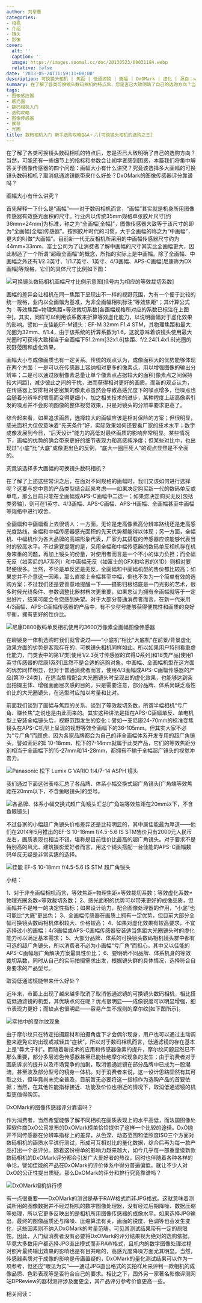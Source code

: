 ```yaml
---
author: 刘恩惠
categories:
- 相机
- 介绍
- 镜头
- 影像
cover:
  alt: ''
  caption: ''
  image: https://images.soomal.cc/doc/20130523/00031184.webp
  relative: false
date: '2013-05-24T11:59:11+08:00'
description: 可换镜头相机 | 焦距 | 低通滤镜 | 画幅 | DxOMark | 虚化 | 源自：www.soomal.com | 版权：原创 |  平均/总评分：09.85/256
summary: 在了解了各类可换镜头数码相机的特点后，您是否已大致明确了自己的选购方向？当然，可能还有一些细节上的指标和参数会让初学者感到困惑，本篇我们将集中解答关于图像传感器的四个问题：画幅大小有什么讲究？究竟该选择多大画幅的可换镜头数码相机？取消低通滤镜能带来什么好处？DxOMark的图像传感器评分靠谱吗？
tags:
- 图像感应器
- 感光器
- 数码相机入门
- 选购攻略
- 图像传感器
- 推荐
- 光圈
title: 数码相机入门 新手选购攻略Q&A・六[可换镜头相机的选购之三]
---
```


在了解了各类可换镜头数码相机的特点后，您是否已大致明确了自己的选购方向？当然，可能还有一些细节上的指标和参数会让初学者感到困惑，本篇我们将集中解答关于图像传感器的四个问题：画幅大小有什么讲究？究竟该选择多大画幅的可换镜头数码相机？取消低通滤镜能带来什么好处？DxOMark的图像传感器评分靠谱吗？

画幅大小有什么讲究？

首先解释一下什么是“画幅”――对于数码相机而言，“画幅”其实就是机身所用图像传感器有效感光面积的尺寸。行业内以传统35mm规格单张胶片尺寸[约36mm×24mm]为标准，称之为“全画幅[全幅]”，图像传感器大致等于该尺寸的即为“全画幅[全幅]传感器”。按照胶片时代的习惯，大于全画幅的称之为“中画幅”，更大的叫做“大画幅”。目前新一代无反相机所采用的中画幅传感器尺寸约为44mm×33mm，富士公司为了让消费者了解中画幅的尺寸其实比全画幅更大，因此制造了一个所谓“超级全画幅”的概念，所指的实际上是中画幅。除了全画幅、中画幅之外还有1/2.3英寸、1/1.7英寸、1英寸、4/3画幅、APS-C画幅[尼康称为DX画幅]等规格，它们的具体尺寸比例如下图：

![可换镜头数码相机画幅尺寸比例示意图[括号内为相应的等效裁切系数]](https://images.soomal.cc/doc/20130523/00031183.webp)





画幅的差异会让相机在同一焦距下呈现出不一样的视野范围，为有一个便于比较的统一规格，业内以全画幅为基准，为非全画幅相机标注“等效焦距”；其计算公式为：等效焦距=物理焦距×等效裁切系数[各画幅规格所对应的系数已标注在上图中]。其实，同样可以利用该系数来折算等效虚化能力，以说明画幅对于虚化效果的影响。譬如一支佳能EF-M镜头：EF-M 32mm F1.4 STM，其物理焦距和最大光圈为32mm、f/1.4，由于该系统的折算系数为1.6，这就意味着该镜头使用最大光圈时可获得大致相当于全画幅下51.2mm[32x1.6]焦距、f/2.24[1.4x1.6]光圈的视野范围和虚化效果。

画幅大小与成像画质也有一定关系。传统的观点认为，成像面积大的优势能够体现在两个方面：一是可以在传感器上容纳相对更多的像素点，用以增强图像的输出分辨率；二是可以通过限制像素总量让单个像素点占据较大的面积[像素点之间保持较大间距]，减少彼此之间的干扰，进而获得相对更好的画质。而新的观点认为，在传感器上安排相对更密集的像素点虽然会导致高感光度下的噪点增多，但噪点也会随着分辨率的增高而变得更细小，加之相关技术的进步，某种程度上超高像素引发的噪点并不会影响图像的整体视觉效果，只是对镜头的分辨率要求更高了。

综合起来看，如果追求画质，选择较大的画幅应该是相对保险的方案；但很明显，感光面积大仅仅意味着“先天条件”好，实际效果如何还要看厂家的技术水平；数字成像发展到今日，“后天设计”能力的高低对最终画质的影响非常明显。某些情况下，画幅的优势的确会带来更好的细节表现力和高感纯净度；但某些对比中，也出现过“小底”比“大底”成像更出色的反例，“底大一圈压死人”的观点显然是不全面的。

究竟该选择多大画幅的可换镜头数码相机？

在了解了上述这些常识之后，在面对不同规格的画幅时，我们又该如何进行选择呢？这要与您中意的产品类型结合起来考虑――如果决定购买新一代的数码单反或单电，那么目前只能在全画幅或APS-C画幅中二选一；如果您决定购买无反[包括类旁轴]，则可在1英寸、4/3画幅、APS-C画幅、APS-H画幅、全画幅甚至中画幅等规格中进行取舍。

全画幅和中画幅看上去很诱人：一方面，无论是走高像素高分辨率路线还是走高感光度路线，全幅和中幅传感器感光面积的先天优势都能得以体现；另一方面，全幅机、中幅机作为各大品牌的高端形象代表，厂家为其搭载的传感器应该能够代表当时的较高水平。不过需要提醒的是，采用全幅和中幅传感器的数码单反相机存在机身笨重的问题，再加上镜头的份量，对使用者而言是一个不小的体力负担；而全幅无反（如索尼的A7系列）和中画幅无反（如富士的GFX和哈苏的X1D）则相对要轻便很多。当然，不论是单反还是无反，全画幅和中画幅机型的售价都比较高；如果您并不介意这一因素，那么直接上全幅甚至中幅，倒也不失为一个简单有效的选购方案；不过我们还是要善意地提醒一下――摄影归根结底是一门光影的艺术，很多时候光线条件、参数调整比器材档次更重要，如果您认为拥有全画幅就等于一定出好片，结果可能会令您感到失望。对于大部分普通消费者而言，在新一代采用4/3画幅、APS-C画幅传感器的产品中，有不少型号能够获得便携性和画质的良好平衡，拥有更好的性价比。

![尼康D800数码单反相机使用的3600万像素全画幅图像传感器](https://images.soomal.cc/doc/20130523/00031185.webp)





在聊镜身一体机选购时我们就曾说过――“小底机”相比“大底机”在前景/背景虚化效果方面的劣势是客观存在的，可换镜头相机同样如此。所以如果用户特别看重虚化能力，门类表中的第17类[使用1/2.3英寸传感器的宾得Q系列]和18类产品[使用1英寸传感器的尼康1系列]显然不是合适的选购对象。中画幅、全画幅机型在这方面的优势同样明显，但对于普通消费者而言，使用4/3画幅或APS-C画幅传感器的产品[第19-24类]，在适当焦段配合大光圈镜头时呈现出的虚化效果，也能够达到突出拍摄主体、增强画面层次感的目的。只是需要注意，部分品牌、体系尚缺乏高性价比的大光圈镜头，在选型时应加以考量和比对。

前面我们谈到了画幅与焦距的关系、谈到了等效裁切系数，所谓半幅相机“亏广角、赚长焦”之说也是由此而来的。其实这种讲法是指在APS-C画幅单反、单电机型上安装全幅镜头后，视野范围发生的变化；譬如一支尼康24-70mm的标准变焦镜头在APS-C机型上呈现的视野等效全画幅下的36-105mm。但其实大家不必为“亏广角”而顾虑，因为各家品牌都会为自己的非全画幅体系开发专用的超广角镜头，譬如索尼的E 10-18mm、松下的7-14mm就属于此类产品，它们的等效焦距分别相当于全画幅下的15-27mm和14-28mm，都拥有不输于全幅超广镜头的视觉冲击力。

![Panasonic 松下 Lumix G VARIO 1:4/7-14 ASPH 镜头](https://images.soomal.cc/doc/20111110/00014824.webp)





我们通过下面这张表格汇总了各品牌、体系小幅交换式超广角镜头[广角端等效焦距在20mm以下，不含鱼眼镜头]的型号。

![各品牌、体系小幅交换式超广角镜头汇总[广角端等效焦距在20mm以下，不含鱼眼镜头]](https://images.soomal.cc/doc/20130524/00031247.webp)





不过各家的小幅超广角镜头价格差异还是比较明显的，其中属佳能最为厚道――他们在2014年5月推出的EF-S 10-18mm f/4.5-5.6 IS STM售价只有2000元人民币左右，画质表现也相当不错，堪称是目前性价比最高的超广角镜头。对于要求不是特别高的风光、建筑摄影爱好者而言，用这个镜头搭配一台佳能的APS-C画幅数码单反无疑是非常实惠的选择。

![佳能 EF-S 10-18mm f/4.5-5.6 IS STM 超广角镜头](https://images.soomal.cc/doc/20140920/00046145.webp)





小结：


1、对于非全画幅相机而言，等效焦距=物理焦距×等效裁切系数；等效虚化系数=物理光圈系数×等效裁切系数；
2、感光面积的优势可以带来更好的成像品质，但画幅并不是唯一的决定性指标；如果设计给力，配合图像处理器的作用，“小底”也可能比“大底”更出色；
3、全画幅传感器在画质上拥有一定优势，但目前大部分全幅可换镜头数码相机体积较大、价格较高；
4、如果对虚化效果有较高要求，不宜选择过小的画幅；4/3画幅或APS-C画幅传感器安装适当焦距大光圈镜头时的虚化能力可以满足基本需求；
5、大部分品牌、体系的可换镜头数码相机镜头群中都有可选的超广角镜头，所以消费者不必为小画幅“亏广角”而担心，其中又以佳能的APS-C画幅超广角解决方案最具性价比；
6、要明确不同品牌、体系机身的等效裁切系数，同时从自己的实际拍摄需求出发，根据镜头群的具体情况，选择符合自身要求的产品型号。

取消低通滤镜能带来什么好处？

近年来，市面上出现了越来越多取消了取消低通滤镜的可换镜头数码相机，相比搭载低通滤镜的机型，其优缺点何在呢？优点很明显――成像锐度可以明显增强，细节表现力更好；而缺点也很明显――容易产生不规则的摩尔纹[如下图所示]。

![实拍中的摩尔纹现象](https://images.soomal.cc/doc/20130524/00031245.webp)





由于摩尔纹只在特定拍摄题材和拍摄角度下才会偶尔现身，用户也可以通过主动调整来避免它的出现或减轻其“症状”，所以对于数码相机而言，低通滤镜的存在基本上是“弊大于利”。而随着新技术的应用和传感器像素的提升，摩尔纹问题显然已不那么重要，部分多层滤色传感器甚至已能杜绝摩尔纹现象的发生；由于消费者对于画质诉求的提升以及市场竞争的加剧，取消低通滤镜在部分品牌中已成为一股潮流，甚至波及部分型号的镜身一体机。对于消费者来说，这一设计思路固然有其可取之处，但毕竟尚未完全普及，目前暂无必要将这一指标作为选购产品的首要依据；当然，在其他性能指标接近、功能及价位也相近的情况下，取消低通滤镜的机型更值得购买。

DxOMark的图像传感器评分靠谱吗？

作为消费者，当然希望能够了解不同相机在画质表现上的水平高低，而法国图像处理软件商DxO公司发布的DxOMark榜单恰恰提供了这样一个比较的途径。DxO抛开不同传感器在分辨率指标上的差异，从色深、动态范围和低照度ISO三个方面对数码相机的画质水平进行测试，形成可互相对比的量化数据，综合后再为每一款产品打出一个总评分。随着这份榜单的影响力越来越大，如今几乎每一部重量级新款数码相机的DxOMark评分都会引发广大爱好者的热议，同时也伴随着各种各样的争论，譬如佳能的产品在DxOMark的评价体系中得分普遍偏低，就让不少人对DxO的公正性提出质疑。那么DxOMark的评分和排行究竟靠谱吗？

![DxOMark相机排行榜](https://images.soomal.cc/doc/20130524/00031246.webp)





有一点很重要――DxOMark的测试是基于RAW格式而非JPG格式。这就意味着测试所用的图像数据并不经过相机的数字图像处理器，没有经过后期降噪、数据压缩等处理，所以它更多反映出的是相机所用图像传感器的成像水平。如果选择JPG输出，最终的图像品质还与降噪、压缩算法有关，画面的锐度、色调等也会发生变化，这些因素则不纳入DxOMark的考量范畴，可见其测试结果带有一定的局限性。因此，入门级消费者没有必要将DxOMark的评分结果视为绝对的选购依据，毕竟大多数用户都选择JPG直出模式而非RAW格式，且机内的数字图像处理过程对照片最终输出效果的影响也是有目共睹的，高感光度降噪方面尤其明显。当然，传感器素质对于成像的影响是毋庸置疑的，DxOMark的量化测试结果可以作为一项参考，但还应“眼见为实”――通过JPG直出格式的实拍样片来评判一款相机的成像品质、色彩表现等是否符合自己的要求。相比之下，国外另一家著名影像评测网站DPReview的器材测评涉及面更全，其产品评分参考价值更高一些。

相关阅读：